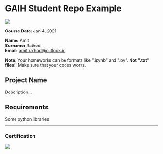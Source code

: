 # GAIH Student Repo Example
![](https://github.com/KutayAkalin/GAIH_Student_Repo_Example/blob/main/img/logo.png)

**Course Date:** Jan 4, 2021

**Name:** Amit  
**Surname:** Rathod  
**Email:** amit.rathod@outlook.in 

**Note:** Your homeworks can be formats like ".ipynb" and ".py". **Not ".txt" files!!** Make sure that your codes works.  

## Project Name
Description...

## Requirements
Some python libraries

---

### Certification
![](img/certificate_ex.png)
